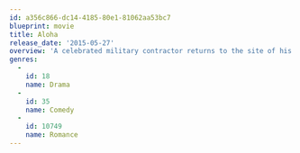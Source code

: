 ```yaml
---
id: a356c866-dc14-4185-80e1-81062aa53bc7
blueprint: movie
title: Aloha
release_date: '2015-05-27'
overview: 'A celebrated military contractor returns to the site of his greatest career triumphs and re-connects with a long-ago love while unexpectedly falling for the hard-charging Air Force watchdog assigned to him.'
genres:
  -
    id: 18
    name: Drama
  -
    id: 35
    name: Comedy
  -
    id: 10749
    name: Romance
---
```

